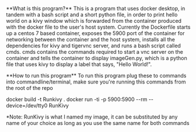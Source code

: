 \*\*What is this program?\*\* This is a program that uses docker
desktop, in tandem with a bash script and a short python file, in order
to print hello world on a kivy window which is forwarded from the
container produced with the docker file to the user's host system.
Currently the Dockerfile starts up a centos 7 based container, exposes
the 5900 port of the container for networking between the container and
the host system, installs all the dependencies for kivy and tigervnc
server, and runs a bash script called cmds. cmds contains the commands
required to start a vnc server on the container and tells the container
to display imageGen.py, which is a python file that uses kivy to display
a label that says, "Hello World!".

\*\*How to run this program\*\* To run this program plug these to
commands into commandline/terminal, make sure you\'re running this
commands from the root of the repo

docker build -t Runkivy . docker run -ti -p 5900:5900 \--rm
\--device=/dev/tty0 RunKivy

\*Note: RunKivy is what I named my image, it can be substituted by any
name of your choice as long as you use the same name for both commands
